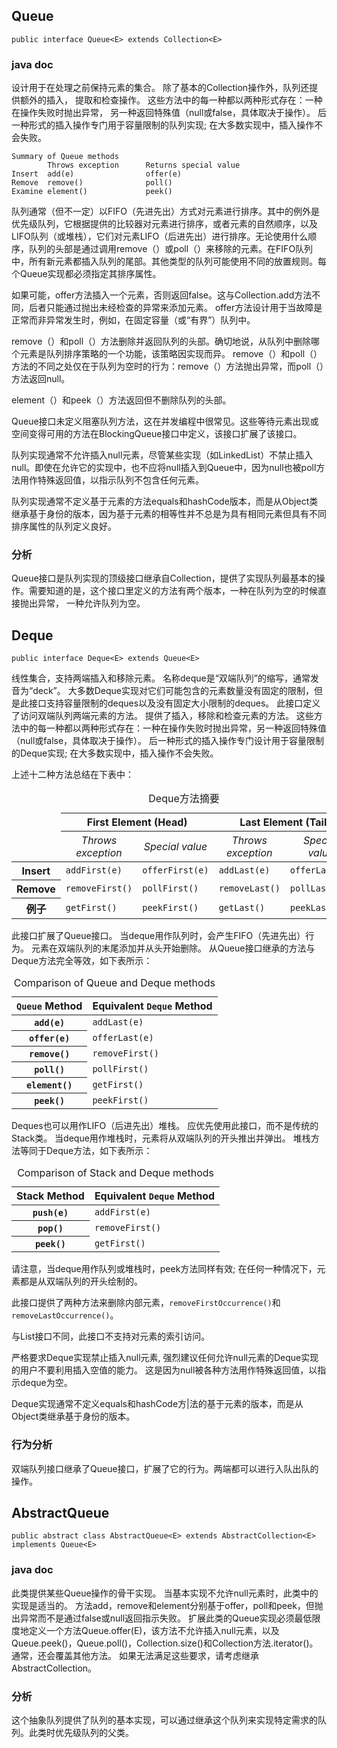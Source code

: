 ## Queue

    public interface Queue<E> extends Collection<E>

### java doc

设计用于在处理之前保持元素的集合。 除了基本的Collection操作外，队列还提供额外的插入，
提取和检查操作。 这些方法中的每一种都以两种形式存在：一种在操作失败时抛出异常，
另一种返回特殊值（null或false，具体取决于操作）。
后一种形式的插入操作专门用于容量限制的队列实现; 在大多数实现中，插入操作不会失败。


    Summary of Queue methods
            Throws exception	  Returns special value
    Insert	add(e)	              offer(e)
    Remove	remove()	          poll()
    Examine	element()	          peek()

队列通常（但不一定）以FIFO（先进先出）方式对元素进行排序。其中的例外是优先级队列，它根据提供的比较器对元素进行排序，或者元素的自然顺序，以及LIFO队列（或堆栈），它们对元素LIFO（后进先出）进行排序。无论使用什么顺序，队列的头部是通过调用remove（）或poll（）来移除的元素。在FIFO队列中，所有新元素都插入队列的尾部。其他类型的队列可能使用不同的放置规则。每个Queue实现都必须指定其排序属性。

如果可能，offer方法插入一个元素，否则返回false。这与Collection.add方法不同，后者只能通过抛出未经检查的异常来添加元素。 offer方法设计用于当故障是正常而非异常发生时，例如，在固定容量（或“有界”）队列中。

remove（）和poll（）方法删除并返回队列的头部。确切地说，从队列中删除哪个元素是队列排序策略的一个功能，该策略因实现而异。 remove（）和poll（）方法的不同之处仅在于队列为空时的行为：remove（）方法抛出异常，而poll（）方法返回null。

element（）和peek（）方法返回但不删除队列的头部。

Queue接口未定义阻塞队列方法，这在并发编程中很常见。这些等待元素出现或空间变得可用的方法在BlockingQueue接口中定义，该接口扩展了该接口。

队列实现通常不允许插入null元素，尽管某些实现（如LinkedList）不禁止插入null。即使在允许它的实现中，也不应将null插入到Queue中，因为null也被poll方法用作特殊返回值，以指示队列不包含任何元素。

队列实现通常不定义基于元素的方法equals和hashCode版本，而是从Object类继承基于身份的版本，因为基于元素的相等性并不总是为具有相同元素但具有不同排序属性的队列定义良好。


### 分析 ###

Queue接口是队列实现的顶级接口继承自Collection，提供了实现队列最基本的操作。需要知道的是，这个接口里定义的方法有两个版本，一种在队列为空的时候直接抛出异常，
一种允许队列为空。


## Deque ##

    public interface Deque<E> extends Queue<E>

线性集合，支持两端插入和移除元素。 名称deque是“双端队列”的缩写，通常发音为“deck”。 大多数Deque实现对它们可能包含的元素数量没有固定的限制，但是此接口支持容量限制的deques以及没有固定大小限制的deques。
此接口定义了访问双端队列两端元素的方法。 提供了插入，移除和检查元素的方法。 这些方法中的每一种都以两种形式存在：一种在操作失败时抛出异常，另一种返回特殊值（null或false，具体取决于操作）。 后一种形式的插入操作专门设计用于容量限制的Deque实现; 在大多数实现中，插入操作不会失败。

上述十二种方法总结在下表中：

<table class="striped">
 <caption>Deque方法摘要</caption>
  <thead>
  <tr>
    <td rowspan="2"></td>
    <th scope="col" colspan="2"> First Element (Head)</th>
    <th scope="col" colspan="2"> Last Element (Tail)</th>
  </tr>
  <tr>
    <th scope="col" style="font-weight:normal; font-style:italic">Throws exception</th>
    <th scope="col" style="font-weight:normal; font-style:italic">Special value</th>
    <th scope="col" style="font-weight:normal; font-style:italic">Throws exception</th>
    <th scope="col" style="font-weight:normal; font-style:italic">Special value</th>
  </tr>
  </thead>
  <tbody>
  <tr>
    <th scope="row">Insert</th>
    <td><code>addFirst(e)</code></td>
    <td><code>offerFirst(e)</code></td>
    <td><code>addLast(e)</code></td>
    <td><code>offerLast(e)</code></td>
  </tr>
  <tr>
    <th scope="row">Remove</th>
    <td><code>removeFirst()</code></td>
    <td><code>pollFirst()</code></td>
    <td><code>removeLast()</code></td>
    <td><code>pollLast()</code></td>
  </tr>
  <tr>
    <th scope="row">例子</th>
    <td><code>getFirst()</code></td>
    <td><code>peekFirst()</code></td>
    <td><code>getLast()</code></td>
    <td><code>peekLast()</code></td>
  </tr>
  </tbody>
 </table>

 此接口扩展了Queue接口。 当deque用作队列时，会产生FIFO（先进先出）行为。 元素在双端队列的末尾添加并从头开始删除。 从Queue接口继承的方法与Deque方法完全等效，如下表所示：

 <table class="striped">
  <caption>Comparison of Queue and Deque methods</caption>
   <thead>
   <tr>
     <th scope="col"> <code>Queue</code> Method</th>
     <th scope="col"> Equivalent <code>Deque</code> Method</th>
   </tr>
   </thead>
   <tbody>
   <tr>
     <th scope="row"><code>add(e)</code></th>
     <td><code>addLast(e)</code></td>
   </tr>
   <tr>
     <th scope="row"><code>offer(e)</code></th>
     <td><code>offerLast(e)</code></td>
   </tr>
   <tr>
     <th scope="row"><code>remove()</code></th>
     <td><code>removeFirst()</code></td>
   </tr>
   <tr>
     <th scope="row"><code>poll()</code></th>
     <td><code>pollFirst()</code></td>
   </tr>
   <tr>
     <th scope="row"><code>element()</code></th>
     <td><code>getFirst()</code></td>
   </tr>
   <tr>
     <th scope="row"><code>peek()</code></th>
     <td><code>peekFirst()</code></td>
   </tr>
   </tbody>
  </table>

  Deques也可以用作LIFO（后进先出）堆栈。 应优先使用此接口，而不是传统的Stack类。 当deque用作堆栈时，元素将从双端队列的开头推出并弹出。 堆栈方法等同于Deque方法，如下表所示：

  <table class="striped">
   <caption>Comparison of Stack and Deque methods</caption>
    <thead>
    <tr>
      <th scope="col"> Stack Method</th>
      <th scope="col"> Equivalent <code>Deque</code> Method</th>
    </tr>
    </thead>
    <tbody>
    <tr>
      <th scope="row"><code>push(e)</code></th>
      <td><code>addFirst(e)</code></td>
    </tr>
    <tr>
      <th scope="row"><code>pop()</code></th>
      <td><code>removeFirst()</code></td>
    </tr>
    <tr>
      <th scope="row"><code>peek()</code></th>
      <td><code>getFirst()</code></a></td>
    </tr>
    </tbody>
   </table>


请注意，当deque用作队列或堆栈时，peek方法同样有效; 在任何一种情况下，元素都是从双端队列的开头绘制的。

此接口提供了两种方法来删除内部元素，`removeFirstOccurrence()`和`removeLastOccurrence()`。

与List接口不同，此接口不支持对元素的索引访问。

严格要求Deque实现禁止插入null元素, 强烈建议任何允许null元素的Deque实现的用户不要利用插入空值的能力。 这是因为null被各种方法用作特殊返回值，以指示deque为空。

Deque实现通常不定义equals和hashCode方|法的基于元素的版本，而是从Object类继承基于身份的版本。

### 行为分析 ###

双端队列接口继承了Queue接口，扩展了它的行为。两端都可以进行入队出队的操作。


## AbstractQueue ##

    public abstract class AbstractQueue<E> extends AbstractCollection<E> implements Queue<E>

### java doc
此类提供某些Queue操作的骨干实现。 当基本实现不允许null元素时，此类中的实现是适当的。 方法add，remove和element分别基于offer，poll和peek，但抛出异常而不是通过false或null返回指示失败。
扩展此类的Queue实现必须最低限度地定义一个方法Queue.offer(E)，该方法不允许插入null元素，以及Queue.peek()，Queue.poll()，Collection.size()和Collection方法.iterator()。 通常，还会覆盖其他方法。 如果无法满足这些要求，请考虑继承AbstractCollection。

### 分析 ###

这个抽象队列提供了队列的基本实现，可以通过继承这个队列来实现特定需求的队列。此类时优先级队列的父类。
